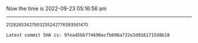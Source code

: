 Now the time is 2022-09-23 05:16:56 am

---

<small>21282653427903255242776393561470</small>

```txt
Latest commit SHA is: 9fea45bb774696ecfb606a722e3d9161715d8b18
```
